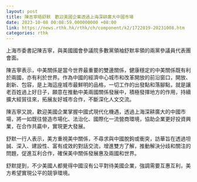 ```yaml
---
layout: post
title: 陳吉寧晤舒默　歡迎美國企業透過上海深耕廣大中國市場
date: 2023-10-08 00:08:59.000000000 +08:00
link: https://news.rthk.hk/rthk/ch/component/k2/1722019-20231008.htm
categories: rthk
---
```


上海市委書記陳吉寧，與美國國會參議院多數黨領袖舒默率領的兩黨參議員代表團會面。

陳吉寧表示，中美關係是當今世界最重要的雙邊關係，健康穩定的中美關係既有利於兩國，亦有利於世界。作為中國的經濟中心城市和改革開放的前沿窗口，開放、創新、包容，是上海這座城市最鮮明的品格，一切工作的出發點和落腳點，就是讓老百姓過上好日子，願意在推動中美兩國關係發展中，積極發揮地方的作用，持續擴大經貿往來，拓展友好城市合作，不斷深化人文交流。

陳吉寧又說，歡迎美國企業掌握中國式現代化機遇，透過上海深耕廣大的中國市場，將一如既往營造市場化、法治化、國際化一流營商環境，協助企業更好投資興業，在合作共贏中，實現更大發展。

舒默一行人表示，美方重視美中關係，不尋求與中國脫鉤或衝突，訪華旨在透過坦誠、深入、建設性、富有成效的對話交流，增進雙方了解，推動解決分歧和關注的問題，促進互利合作，確保美中關係發展惠及兩國和世界。

舒默提到，不少美國人都覺得中國沒有公平對待美國企業，強調需要互惠互利，美方希望實現公平的競爭環境。

